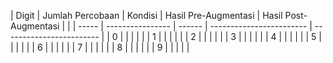| Digit | Jumlah Percobaan | Kondisi | Hasil Pre-Augmentasi | Hasil Post-Augmentasi | |
| ----- | ---------------- | ------  | ------------------------ | ------------------------ |
| 0     |                  |         |                          |                          |
| 1     |                  |         |                          |                          |
| 2     |                  |         |                          |                          |
| 3     |                  |         |                          |                          |
| 4     |                  |         |                          |                          |
| 5     |                  |         |                          |                          |
| 6     |                  |         |                          |                          |
| 7     |                  |         |                          |                          |
| 8     |                  |         |                          |                          |
| 9     |                  |         |                          |                          |
